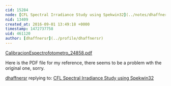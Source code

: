 ```yaml
---
cid: 15284
node: [CFL Spectral Irradiance Study using Spekwin32](../notes/dhaffnersr/09-01-2016/cfl-spectral-irradiance-study-using-spekwin32)
nid: 13409
created_at: 2016-09-01 13:49:18 +0000
timestamp: 1472737758
uid: 461120
author: [dhaffnersr](../profile/dhaffnersr)
---
```


<a href="//i.publiclab.org/system/images/photos/000/017/885/original/CalibracionEspectrofotometro_24858.pdf"><i class="fa fa-file"></i> CalibracionEspectrofotometro_24858.pdf</a>

Here is the PDF file for my reference, there seems to be a problem wth the original one, sorry.

[dhaffnersr](../profile/dhaffnersr) replying to: [CFL Spectral Irradiance Study using Spekwin32](../notes/dhaffnersr/09-01-2016/cfl-spectral-irradiance-study-using-spekwin32)

